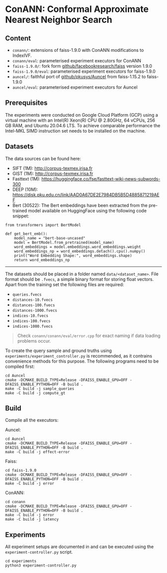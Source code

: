 # ConANN: Conformal Approximate Nearest Neighbor Search

## Content
- `conann/`: extensions of faiss-1.9.0 with ConANN modifications to IndexIVF.
- `conann/eval`: parameterised experiment executors for ConANN
- `faiss-1.9.0/`: fork form [github/facebookresearch/faiss](https://github.com/facebookresearch/faiss) version 1.9.0
- `faiss-1.9.0/eval`: parameterised experiment executors for faiss-1.9.0
- `auncel/`: faithful port of [github/pkusys/Auncel](https://github.com/pkusys/Auncel) from faiss-1.15.2 to faiss-1.9.0
- `auncel/eval`: parameterised experiment executors for Auncel

## Prerequisites

The experiments were conducted on Google Cloud Platform (GCP) using a virtual machine with an Intel(R) Xeon(R) CPU @ 2.80GHz, 64 vCPUs, 256 GB RAM, and Ubuntu 20.04.6 LTS. To achieve comparable performance the Intel-MKL SIMD instruction set needs to be installed on the machine.

## Datasets

The data sources can be found here:
- SIFT (1M): http://corpus-texmex.irisa.fr 
- GIST (1M): http://corpus-texmex.irisa.fr
- Fasttext (1M): https://huggingface.co/fse/fasttext-wiki-news-subwords-300
- DEEP (10M): https://disk.pku.edu.cn/link/AAD0A67DE2E7984DB5B5D4885871219AEF
- Bert (30522): The Bert embeddings have been extracted from the pre-trained model available on HuggingFace using the following code snippet:
```
from transformers import BertModel

def get_bert_emb():
    model_name = "bert-base-uncased"
    model = BertModel.from_pretrained(model_name)
    word_embeddings = model.embeddings.word_embeddings.weight
    word_embeddings_np = word_embeddings.detach().cpu().numpy()
    print("Word Embedding Shape:", word_embeddings.shape)
    return word_embeddings_np
```
---

The datasets should be placed in a folder named `data/<dataset_name>`. File format should be `.fvecs`, a simple binary format for storing float vectors.
Apart from the training set the following files are required:
- `queries.fvecs`
- `distances-10.fvecs`
- `distances-100.fvecs`
- `distances-1000.fvecs`
- `indices-10.fvecs`
- `indices-100.fvecs`
- `indices-1000.fvecs`
> Check `conann/conann/eval/error.cpp` for exact naming if data loading problems occur.

To create the query sample and ground truths using `experiments/experiment_controller.py` is recommended, as it contrains convenience methods for this purpose. The following programs need to be compiled first:
```
cd Auncel
cmake -DCMAKE_BUILD_TYPE=Release -DFAISS_ENABLE_GPU=OFF -DFAISS_ENABLE_PYTHON=OFF -B build .
make -C build -j sample_queries
make -C build -j compute_gt
```

## Build

Compile all the executors:

Auncel:

```
cd Auncel
cmake -DCMAKE_BUILD_TYPE=Release -DFAISS_ENABLE_GPU=OFF -DFAISS_ENABLE_PYTHON=OFF -B build .
make -C build -j effect-error
```

Faiss:

```
cd faiss-1.9.0
cmake -DCMAKE_BUILD_TYPE=Release -DFAISS_ENABLE_GPU=OFF -DFAISS_ENABLE_PYTHON=OFF -B build .
make -C build -j error
```

ConANN:

```
cd conann
cmake -DCMAKE_BUILD_TYPE=Release -DFAISS_ENABLE_GPU=OFF -DFAISS_ENABLE_PYTHON=OFF -B build .
make -C build -j error
make -C build -j latency
```

## Experiments

All experiment setups are documented in and can be executed using the `experiment-controller.py` script.

```
cd experiments
python3 experiment-controller.py
```